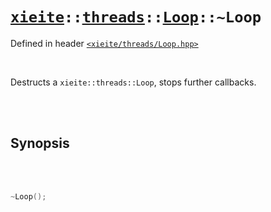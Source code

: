 # [`xieite`](../../../README.md)`::`[`threads`](../../../docs/threads.md)`::`[`Loop`](../../../docs/threads/Loop.md)`::~Loop`
Defined in header [`<xieite/threads/Loop.hpp>`](../../../include/xieite/threads/Loop.hpp)

<br/>

Destructs a `xieite::threads::Loop`, stops further callbacks.

<br/><br/>

## Synopsis

<br/><br/>

```cpp
~Loop();
```
